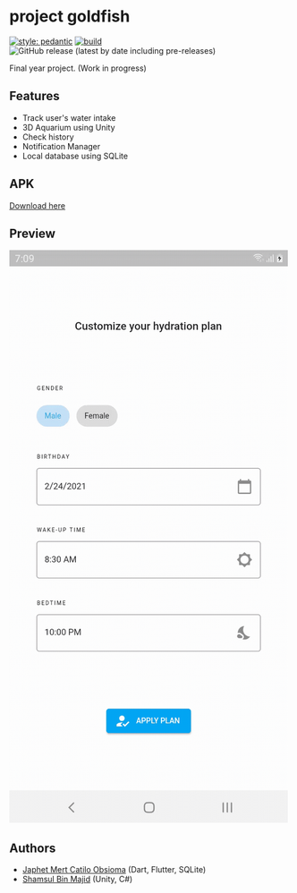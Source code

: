 # project goldfish
[![style: pedantic](https://img.shields.io/badge/style-pedantic-00B5A8.svg)](https://pub.dev/packages/pedantic)
[![build](https://github.com/japhetobsioma/goldfish/actions/workflows/analyze_and_build.yml/badge.svg)](https://github.com/japhetobsioma/goldfish/actions/workflows/analyze_and_build.yml)
![GitHub release (latest by date including pre-releases)](https://img.shields.io/github/v/release/japhetobsioma/goldfish?include_prereleases)

Final year project. (Work in progress)

## Features

* Track user's water intake
* 3D Aquarium using Unity
* Check history
* Notification Manager
* Local database using SQLite

## APK

[Download here](https://github.com/japhetobsioma/goldfish/releases)

## Preview

![Recording](recording.gif)

## Authors

* [Japhet Mert Catilo Obsioma](https://github.com/japhetobsioma) (Dart, Flutter, SQLite)
* [Shamsul Bin Majid](https://github.com/ShmslMjd) (Unity, C#)
